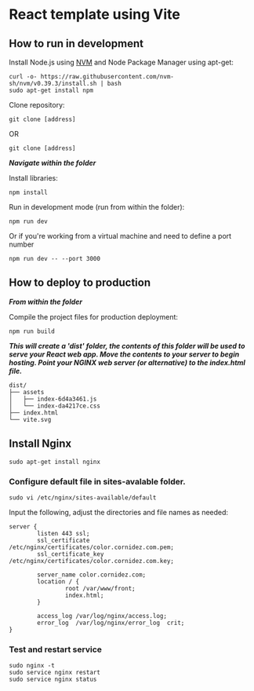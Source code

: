 # React template using Vite

## How to run in development
Install Node.js using [NVM](https://github.com/nvm-sh/nvm#installing-and-updating) and Node Package Manager using apt-get:
```
curl -o- https://raw.githubusercontent.com/nvm-sh/nvm/v0.39.3/install.sh | bash
sudo apt-get install npm
```

Clone repository:
```
git clone [address]
```
OR
```
git clone [address]
```
***Navigate within the folder***

Install libraries:
```
npm install
```

Run in development mode (run from within the folder):
```
npm run dev
```

Or if you're working from a virtual machine and need to define a port number
```
npm run dev -- --port 3000
```


## How to deploy to production

***From within the folder***

Compile the project files for production deployment:
```
npm run build
```
***This will create a 'dist' folder, the contents of this folder will be used to serve your React web app. Move the contents to your server to begin hosting. Point your NGINX web server (or alternative) to the index.html file.***

```
dist/
├── assets
│   ├── index-6d4a3461.js
│   └── index-da4217ce.css
├── index.html
└── vite.svg
```

## Install Nginx
```
sudo apt-get install nginx
```
### Configure default file in sites-avalable folder.
```
sudo vi /etc/nginx/sites-available/default
```
Input the following, adjust the directories and file names as needed:

```
server {
        listen 443 ssl;
        ssl_certificate /etc/nginx/certificates/color.cornidez.com.pem;
        ssl_certificate_key /etc/nginx/certificates/color.cornidez.com.key;

        server_name color.cornidez.com;
        location / {
                root /var/www/front;
                index.html;
        }

        access_log /var/log/nginx/access.log;
        error_log  /var/log/nginx/error_log  crit;
}
```
### Test and restart service
```
sudo nginx -t
sudo service nginx restart
sudo service nginx status
```




